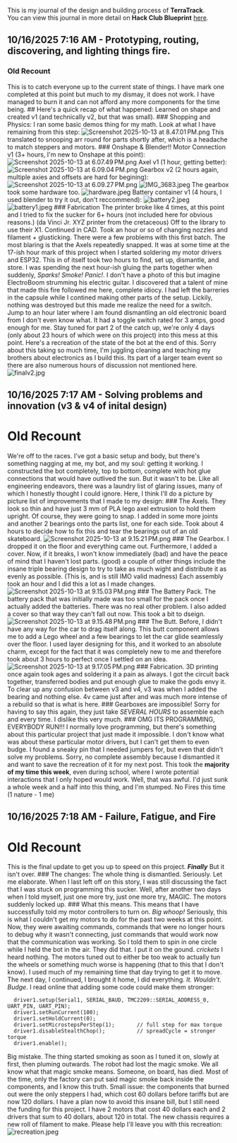 <!--
  ===================    !!READ THIS NOTICE!!   ====================
  DO NOT edit this file manually. Your changes WILL BE OVERWRITTEN!
  This journal is auto generated and updated by Hack Club Blueprint.
  To edit this file, please edit your journal entries on Blueprint.
  ==================================================================
-->

This is my journal of the design and building process of **TerraTrack**.  
You can view this journal in more detail on **Hack Club Blueprint** [here](https://blueprint.hackclub.com/projects/485).


## 10/16/2025 7:16 AM - Prototyping, routing, discovering, and lighting things fire.  

### Old Recount
This is to catch everyone up to the current state of things. I have mark one completed at this point but much to my dismay, it does not work. I have managed to burn it and can not afford any more components for the time being. ## Here's a quick recap of what happened: Learned on shape and created v1 (and technically v2, but that was small). ### Shopping and Physics: I ran some basic demos thing for my math. Look at what I have remaining from this step: ![Screenshot 2025-10-13 at 8.47.01 PM.png](https://blueprint.hackclub.com/user-attachments/blobs/proxy/eyJfcmFpbHMiOnsiZGF0YSI6MjEyOSwicHVyIjoiYmxvYl9pZCJ9fQ==--ce863ee148fe07ac4a956e25b9c3699ae491ba2a/Screenshot%202025-10-13%20at%208.47.01%E2%80%AFPM.png) This translated to snooping arr round for parts shortly after, which is a headache to match steppers and motors. ### Onshape & Blender!! Motor Connection v1 (3+ hours, I'm new to Onshape at this point): ![Screenshot 2025-10-13 at 6.07.49 PM.png](https://blueprint.hackclub.com/user-attachments/blobs/proxy/eyJfcmFpbHMiOnsiZGF0YSI6MjEwMSwicHVyIjoiYmxvYl9pZCJ9fQ==--24c9de1d54a2a27b6ffd93e1f533da183c0c86bc/Screenshot%202025-10-13%20at%206.07.49%E2%80%AFPM.png) Axel v1 (1 hour, getting better): ![Screenshot 2025-10-13 at 6.09.04 PM.png](https://blueprint.hackclub.com/user-attachments/blobs/proxy/eyJfcmFpbHMiOnsiZGF0YSI6MjEwMiwicHVyIjoiYmxvYl9pZCJ9fQ==--eb67e40276f8980f2d921a971508730a8ad00375/Screenshot%202025-10-13%20at%206.09.04%E2%80%AFPM.png) Gearbox v2 (2 hours again, multiple axies and offsets are hard for begining): ![Screenshot 2025-10-13 at 6.09.27 PM.png](https://blueprint.hackclub.com/user-attachments/blobs/proxy/eyJfcmFpbHMiOnsiZGF0YSI6MjEwMywicHVyIjoiYmxvYl9pZCJ9fQ==--5ce81054dadda8320fc72e035bf6d243b317185d/Screenshot%202025-10-13%20at%206.09.27%E2%80%AFPM.png) ![IMG_3683.jpeg](https://blueprint.hackclub.com/user-attachments/blobs/proxy/eyJfcmFpbHMiOnsiZGF0YSI6MjEyMywicHVyIjoiYmxvYl9pZCJ9fQ==--480caa27d4988a4a23c7533696b3ccac98b95e12/IMG_3683.jpeg) The gearbox took some hardware too. ![hardware.jpeg](https://blueprint.hackclub.com/user-attachments/blobs/proxy/eyJfcmFpbHMiOnsiZGF0YSI6MjEyMiwicHVyIjoiYmxvYl9pZCJ9fQ==--0b4a1ccde9e5e79489c5a384a6013749bf9a652e/hardware.jpeg) Battery container v1 (4 hours, I used blender to try it out, don't reccommend): ![battery2.jpeg](https://blueprint.hackclub.com/user-attachments/blobs/proxy/eyJfcmFpbHMiOnsiZGF0YSI6MjEyNywicHVyIjoiYmxvYl9pZCJ9fQ==--1da79a0cfe1e78294a5a38b3602fa22b90c7cde6/battery2.jpeg) ![battery1.jpeg](https://blueprint.hackclub.com/user-attachments/blobs/proxy/eyJfcmFpbHMiOnsiZGF0YSI6MjEyOCwicHVyIjoiYmxvYl9pZCJ9fQ==--9344d516bb8165549ce07e4c68c8ab4fa47640db/battery1.jpeg) ### Fabrication The printer broke like 4 times, at this point and I tried to fix the sucker for 6+ hours (not included here for obvious reasons.) (da Vinci Jr. XYZ printer from the cretaceous) Off to the library to use their X1. Continued in CAD. Took an hour or so of changing nozzles and filament + glusticking. There were a few problems with this first batch. The most blaring is that the Axels repeatedly snapped. It was at some time at the 17-ish hour mark of this project when I started soldering my motor drivers and ESP32. This in of itself took two hours to find, set up, dismantle, and store. I was spending the next hour-ish gluing the parts together when suddenly, _Sparks!_ _Smoke!_ _Panic!_. I don't have a photo of this but imagine ElectroBoom strumming his electric guitar. I discovered that a talent of mine that made this fire followed me here, complete idiocy. I had left the barreries in the capsule while I contined making other parts of the setup. Lickily, nothing was destroyed but this made me realize the need for a switch. Jump to an hour later where I am found dismantling an old electronic board from I don't even know what. It had a toggle switch rated for 3 amps, good enough for me. Stay tuned for part 2 of the catch up, we're only 4 days (only about 23 hours of which were on this project) into this mess at this point. Here's a recreation of the state of the bot at the end of this. Sorry about this taking so much time, I'm juggling cleaning and teaching my brothers about electronics as I build this. Its part of a larger team event so there are also numerous hours of discussion not mentioned here. ![finalv2.jpg](https://blueprint.hackclub.com/user-attachments/blobs/proxy/eyJfcmFpbHMiOnsiZGF0YSI6MjEyNCwicHVyIjoiYmxvYl9pZCJ9fQ==--8b69cf2ed242e696763c0d22b8d1d48158aaa87a/finalv2.jpg)  

## 10/16/2025 7:17 AM - Solving problems and innovation (v3 & v4 of inital design)  

# Old Recount
We're off to the races. I've got a basic setup and body, but there's something nagging at me, my bot, and my soul: getting it working. I constructed the bot completely, top to bottom, complete with hot glue connections that would have outlived the sun. But it wasn't to be. Like all engineering endeavors, there was a laundry list of glaring issues, many of which I honestly thought I could ignore. Here, I think I'll do a picture by picture list of improvements that I made to my design: ### The Axels. They look so thin and have just 3 mm of PLA lego axel extrusion to hold them upright. Of course, they were going to snap. I added in some more joints and another 2 bearings onto the parts list, one for each side. Took about 4 hours to decide how to fix this and tear the bearings out of an old skateboard. ![Screenshot 2025-10-13 at 9.15.21 PM.png](https://blueprint.hackclub.com/user-attachments/blobs/proxy/eyJfcmFpbHMiOnsiZGF0YSI6MjEzNCwicHVyIjoiYmxvYl9pZCJ9fQ==--e94ae52f1d64d5fe4b02e869dcf1e9ba1eed0f52/Screenshot%202025-10-13%20at%209.15.21%E2%80%AFPM.png) ### The Gearbox. I dropped it on the floor and everything came out. Furthermore, I added a cover. Now, if it breaks, I won't know immediately (bad) and have the peace of mind that I haven't lost parts. (good) a couple of other things include the insane triple bearing design to try to take as much wight and distribute it as evenly as possible. (This is, and is still IMO valid madness) Each assembly took an hour and I did this a lot as I made changes. ![Screenshot 2025-10-13 at 9.15.03 PM.png](https://blueprint.hackclub.com/user-attachments/blobs/proxy/eyJfcmFpbHMiOnsiZGF0YSI6MjEzMywicHVyIjoiYmxvYl9pZCJ9fQ==--8985d672864fac0d97f18e1149e35b02836ee922/Screenshot%202025-10-13%20at%209.15.03%E2%80%AFPM.png) ### The Battery Pack. The battery pack that was initially made was too small for the pack once I actually added the batteries. There was no real other problem. I also added a cover so that way they can't fall out now. This took a bit to dseign. ![Screenshot 2025-10-13 at 9.15.48 PM.png](https://blueprint.hackclub.com/user-attachments/blobs/proxy/eyJfcmFpbHMiOnsiZGF0YSI6MjEzNSwicHVyIjoiYmxvYl9pZCJ9fQ==--ca8a892cc59fc47ef8fd34cce2827b5efe9b97ce/Screenshot%202025-10-13%20at%209.15.48%E2%80%AFPM.png) ### The Butt. Before, I didn't have any way for the car to drag itself along. This butt component allows me to add a Lego wheel and a few bearings to let the car glide seamlessly over the floor. I used layer designing for this, and it worked to an absolute charm, except for the fact that it was completely new to me and therefore took about 3 hours to perfect once I settled on an idea. ![Screenshot 2025-10-13 at 9.17.05 PM.png](https://blueprint.hackclub.com/user-attachments/blobs/proxy/eyJfcmFpbHMiOnsiZGF0YSI6MjEzNiwicHVyIjoiYmxvYl9pZCJ9fQ==--dc4cae53aba011ebaaffc77859b31968ff1cae2f/Screenshot%202025-10-13%20at%209.17.05%E2%80%AFPM.png) ### Fabrication. 3D printing once again took ages and soldering it a pain as always. I got the circuit back together, transferred bodies and put enough glue to make the gods envy it. To clear up any confusion between v3 and v4, v3 was when I added the bearing and nothing else. 4v came just after and was much more intense of a rebuild so that is what is here. ### Gearboxes are impossible! Sorry for having to say this again, they just take _SEVERAL HOURS_ to assemble each and every time. I dislike this very much. ### OMG ITS PROGRAMMING, EVERYBODY RUN!!! I normally love programming, but there's something about this particular project that just made it impossible. I don't know what was about these particular motor drivers, but I can't get them to even budge. I found a sneaky pin that I needed jumpers for, but even that didn't solve my problems. Sorry, no complete assembly because I dismantled it and want to save the recreation of it for my next post. This took the **majority of my time this week**, even during school, where I wrote potential interactions that I only hoped would work. Well, that was awful. I'd just sunk a whole week and a half into this thing, and I'm stumped. No Fires this time (1 nature - 1 me)  

## 10/16/2025 7:18 AM - Failure, Fatigue, and Fire  

# Old Recount
This is the final update to get you up to speed on this project. _**Finally**_ But it isn't over. ### The changes: The whole thing is dismantled. Seriously. Let me elaborate. When I last left off on this story, I was still discussing the fact that I was stuck on programming this sucker. Well, after another two days when I told myself, just one more try, just one more try, MAGIC. The motors suddenly locked up. ### What this means. This means that I have successfully told my motor controllers to turn on. _Big whoop!_ Seriously, this is what I couldn't get my motors to do for the past two weeks at this point. Now, they were awaiting commands, commands that were no longer hours to debug why it wasn't connecting, just commands that would work now that the communication was working. So I told them to spin in one circle while I held the bot in the air. They did that. I put it on the gound. _*crickets*_ I heard nothing. The motors tuned out to either be too weak to actually tun the wheels or something much worse is happening (that to this that I don't know). I used much of my remaining time that day trying to get it to move. The next day, I continued, I brought it home, I did everything. _It. Wouldn't. Budge._ I read online that adding some code could make them stronger:
```
  driver1.setup(Serial1, SERIAL_BAUD, TMC2209::SERIAL_ADDRESS_0, UART_PIN, UART_PIN);
  driver1.setRunCurrent(100);
  driver1.setHoldCurrent(0);
  driver1.setMicrostepsPerStep(1);       // full step for max torque
  driver1.disableStealthChop();          // spreadCycle = stronger torque
  driver1.enable();
```
Big mistake. The thing started smoking as soon as I tuned it on, slowly at first, then pluming outwards. The robot had lost the magic smoke. We all know what that magic smoke means. Someone, on board, has died. Most of the time, only the factory can put said magic smoke back inside the components, and I know this truth. Small issue: the components that burned out were the only steppers I had, which cost 60 dollars before tariffs but are now 120 dollars. I have a plan now to avoid this insane bill, but I still need the funding for this project. I have 2 motors that cost 40 dollars each and 2 drivers that sum to 40 dollars, about 120 in total. The new chassis requires a new roll of filament to make. Please help I'll leave you with this recreation: ![recreation.jpeg](https://blueprint.hackclub.com/user-attachments/blobs/proxy/eyJfcmFpbHMiOnsiZGF0YSI6MjE0MywicHVyIjoiYmxvYl9pZCJ9fQ==--127a0d9994ebd72d4a93cb916e200d3cc7e1e544/recreation.jpeg)  

